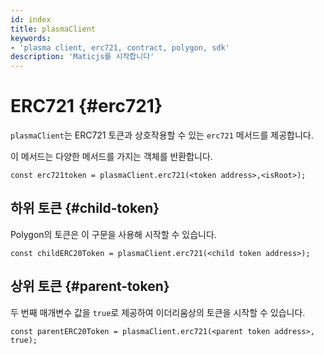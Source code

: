 ```yaml
---
id: index
title: plasmaClient
keywords:
- 'plasma client, erc721, contract, polygon, sdk'
description: 'Maticjs를 시작합니다'
---
```


# ERC721 {#erc721}

`plasmaClient`는 ERC721 토큰과 상호작용할 수 있는 `erc721` 메서드를 제공합니다.

이 메서드는 다양한 메서드를 가지는 객체를 반환합니다.

```
const erc721token = plasmaClient.erc721(<token address>,<isRoot>);
```

## 하위 토큰 {#child-token}

Polygon의 토큰은 이 구문을 사용해 시작할 수 있습니다.

```
const childERC20Token = plasmaClient.erc721(<child token address>);
```

## 상위 토큰 {#parent-token}

두 번째 매개변수 값을 `true`로 제공하여 이더리움상의 토큰을 시작할 수 있습니다.

```
const parentERC20Token = plasmaClient.erc721(<parent token address>, true);
```
